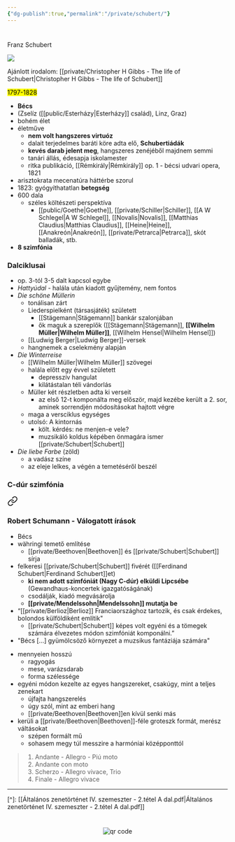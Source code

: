 ```yaml
---
{"dg-publish":true,"permalink":"/private/schubert/"}
---
```


#

Franz Schubert

![](https://koncert.zeneakademia.hu/data/ZENEAKADEMIA.HU/2021_osz/sajat/schubert_triok_2021_osz_focuspoint_900x510.jpg)

Ajánlott irodalom: [[private/Christopher H Gibbs - The life of Schubert\|Christopher H Gibbs - The life of Schubert]]

<mark>1797-1828</mark>

- **Bécs**
- (Zselíz ([[public/Esterházy\|Esterházy]] család), Linz, Graz)
- bohém élet
- életműve
	- **nem volt hangszeres virtuóz**
	- dalait terjedelmes baráti köre adta elő, **Schubertiádák**
	- **kevés darab jelent meg**, hangszeres zenéjéből majdnem semmi
	- tanári állás, édesapja iskolamester
	- ritka publikáció, [[Rémkirály\|Rémkirály]] op. 1 - bécsi udvari opera, 1821
- arisztokrata mecenatúra háttérbe szorul
- 1823: gyógyíthatatlan **betegség**
- 600 dala
	- széles költészeti perspektíva
		- [[public/Goethe\|Goethe]], [[private/Schiller\|Schiller]], [[A W Schlegel\|A W Schlegel]], [[Novalis\|Novalis]], [[Matthias Claudius\|Matthias Claudius]], [[Heine\|Heine]], [[Anakreón\|Anakreón]], [[private/Petrarca\|Petrarca]], skót balladák, stb.
- **8 szimfónia**
### Dalciklusai

- op. 3-tól 3-5 dalt kapcsol egybe
- *Hattyúdal* - halála után kiadott gyűjtemény, nem fontos
- *Die schöne Müllerin*
	- tonálisan zárt
	- Liederspielként (társasjáték) született
		- [[Stägemann\|Stägemann]] bankár szalonjában
		- ők maguk a szereplők ([[Stägemann\|Stägemann]], **[[Wilhelm Müller\|Wilhelm Müller]]**, [[Wilhelm Hensel\|Wilhelm Hensel]])
	- [[Ludwig Berger\|Ludwig Berger]]-versek
	- hangnemek a cselekmény alapján
- *Die Winterreise*
	- [[Wilhelm Müller\|Wilhelm Müller]] szövegei
	- halála előtt egy évvel született
		- depresszív hangulat
		- kilátástalan téli vándorlás
	- Müller két részletben adta ki verseit
		- az első 12-t komponálta meg először, majd kezébe került a 2. sor, aminek sorrendjén módosításokat hajtott végre
	- maga a versciklus egységes
	- utolsó: A kintornás
		- költ. kérdés: ne menjen-e vele?
		- muzsikáló koldus képében önmagára ismer [[private/Schubert\|Schubert]]
- *Die liebe Farbe* (zöld)
	- a vadász színe
	- az eleje lelkes, a végén a temetéséről beszél

### C-dúr szimfónia


<div class="transclusion internal-embed is-loaded"><a class="markdown-embed-link" href="/private/schumann/#robert-schumann-valogatott-irasok" aria-label="Open link"><svg xmlns="http://www.w3.org/2000/svg" width="24" height="24" viewBox="0 0 24 24" fill="none" stroke="currentColor" stroke-width="2" stroke-linecap="round" stroke-linejoin="round" class="svg-icon lucide-link"><path d="M10 13a5 5 0 0 0 7.54.54l3-3a5 5 0 0 0-7.07-7.07l-1.72 1.71"></path><path d="M14 11a5 5 0 0 0-7.54-.54l-3 3a5 5 0 0 0 7.07 7.07l1.71-1.71"></path></svg></a><div class="markdown-embed">



### Robert Schumann - Válogatott írások
- Bécs
- währingi temető említése
	- [[private/Beethoven\|Beethoven]] és [[private/Schubert\|Schubert]] sírja
- felkeresi [[private/Schubert\|Schubert]] fivérét ([[Ferdinand Schubert\|Ferdinand Schubert]]et)
	- **ki nem adott szimfóniát (Nagy C-dúr) elküldi Lipcsébe** (Gewandhaus-koncertek igazgatóságának)
	- csodálják, kiadó megvásárolja
	- **[[private/Mendelssohn\|Mendelssohn]] mutatja be**
- “[[private/Berlioz\|Berlioz]] Franciaországhoz tartozik, és csak érdekes, bolondos külföldiként említik"
	- [[private/Schubert\|Schubert]] képes volt egyéni és a tömegek számára élvezetes módon szimfóniát komponálni.”
- "Bécs [...] gyümölcsöző környezet a muzsikus fantáziája számára"





</div></div>


- mennyeien hosszú
	- ragyogás
	- mese, varázsdarab
	- forma szélessége
- egyéni módon kezelte az egyes hangszereket, csakúgy, mint a teljes zenekart
	- újfajta hangszerelés
	- úgy szól, mint az emberi hang
	- [[private/Beethoven\|Beethoven]]en kívül senki más
- kerüli a [[private/Beethoven\|Beethoven]]-féle groteszk formát, merész váltásokat
	- szépen formált mű
	- sohasem megy túl messzire a harmóniai középponttól

> 1. Andante - Allegro - Piú moto
> 2. Andante con moto
> 3. Scherzo - Allegro vivace, Trio
> 4. Finale - Allegro vivace

---
[^]: [[Általános zenetörténet IV. szemeszter - 2.tétel A dal.pdf\|Általános zenetörténet IV. szemeszter - 2.tétel A dal.pdf]]



#
<p style="text-align: center;"><img src="https://chart.googleapis.com/chart?cht=qr&chl=https://notes.andrasdenes.com/schubert&chs=180x180&choe=UTF-8&chld=L|2" alt="qr code"></p>


